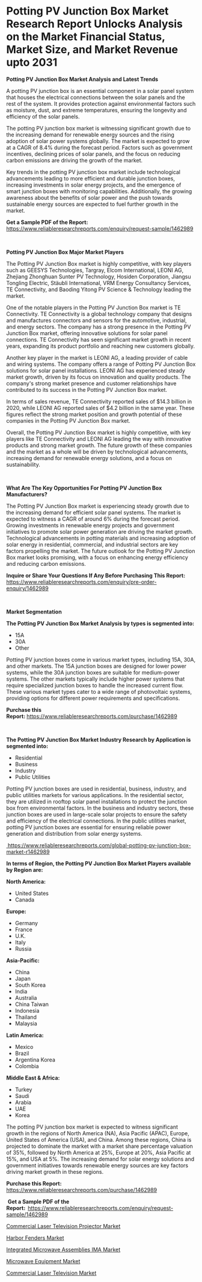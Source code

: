 <p><h1>Potting PV Junction Box Market Research Report Unlocks Analysis on the Market Financial Status, Market Size, and Market Revenue upto 2031</h1></p><p><strong>Potting PV Junction Box Market Analysis and Latest Trends</strong></p>
<p><p>A potting PV junction box is an essential component in a solar panel system that houses the electrical connections between the solar panels and the rest of the system. It provides protection against environmental factors such as moisture, dust, and extreme temperatures, ensuring the longevity and efficiency of the solar panels.</p><p>The potting PV junction box market is witnessing significant growth due to the increasing demand for renewable energy sources and the rising adoption of solar power systems globally. The market is expected to grow at a CAGR of 8.4% during the forecast period. Factors such as government incentives, declining prices of solar panels, and the focus on reducing carbon emissions are driving the growth of the market.</p><p>Key trends in the potting PV junction box market include technological advancements leading to more efficient and durable junction boxes, increasing investments in solar energy projects, and the emergence of smart junction boxes with monitoring capabilities. Additionally, the growing awareness about the benefits of solar power and the push towards sustainable energy sources are expected to fuel further growth in the market.</p></p>
<p><strong>Get a Sample PDF of the Report:&nbsp;</strong> <a href="https://www.reliableresearchreports.com/enquiry/request-sample/1462989">https://www.reliableresearchreports.com/enquiry/request-sample/1462989</a></p>
<p>&nbsp;</p>
<p><strong>Potting PV Junction Box Major Market Players</strong></p>
<p><p>The Potting PV Junction Box market is highly competitive, with key players such as GEESYS Technologies, Targray, Elcom International, LEONI AG, Zhejiang Zhonghuan Sunter PV Technology, Hosiden Corporation, Jiangsu Tongling Electric, Stäubli International, VRM Energy Consultancy Services, TE Connectivity, and Baoding Yitong PV Science & Technology leading the market.</p><p>One of the notable players in the Potting PV Junction Box market is TE Connectivity. TE Connectivity is a global technology company that designs and manufactures connectors and sensors for the automotive, industrial, and energy sectors. The company has a strong presence in the Potting PV Junction Box market, offering innovative solutions for solar panel connections. TE Connectivity has seen significant market growth in recent years, expanding its product portfolio and reaching new customers globally.</p><p>Another key player in the market is LEONI AG, a leading provider of cable and wiring systems. The company offers a range of Potting PV Junction Box solutions for solar panel installations. LEONI AG has experienced steady market growth, driven by its focus on innovation and quality products. The company's strong market presence and customer relationships have contributed to its success in the Potting PV Junction Box market.</p><p>In terms of sales revenue, TE Connectivity reported sales of $14.3 billion in 2020, while LEONI AG reported sales of $4.2 billion in the same year. These figures reflect the strong market position and growth potential of these companies in the Potting PV Junction Box market.</p><p>Overall, the Potting PV Junction Box market is highly competitive, with key players like TE Connectivity and LEONI AG leading the way with innovative products and strong market growth. The future growth of these companies and the market as a whole will be driven by technological advancements, increasing demand for renewable energy solutions, and a focus on sustainability.</p></p>
<p>&nbsp;</p>
<p><strong>What Are The Key Opportunities For Potting PV Junction Box Manufacturers?</strong></p>
<p><p>The Potting PV Junction Box market is experiencing steady growth due to the increasing demand for efficient solar panel systems. The market is expected to witness a CAGR of around 6% during the forecast period. Growing investments in renewable energy projects and government initiatives to promote solar power generation are driving the market growth. Technological advancements in potting materials and increasing adoption of solar energy in residential, commercial, and industrial sectors are key factors propelling the market. The future outlook for the Potting PV Junction Box market looks promising, with a focus on enhancing energy efficiency and reducing carbon emissions.</p></p>
<p><strong>Inquire or Share Your Questions If Any Before Purchasing This Report:</strong> <a href="https://www.reliableresearchreports.com/enquiry/pre-order-enquiry/1462989">https://www.reliableresearchreports.com/enquiry/pre-order-enquiry/1462989</a></p>
<p>&nbsp;</p>
<p><strong>Market Segmentation</strong></p>
<p><strong>The Potting PV Junction Box Market Analysis by types is segmented into:</strong></p>
<p><ul><li>15A</li><li>30A</li><li>Other</li></ul></p>
<p><p>Potting PV junction boxes come in various market types, including 15A, 30A, and other markets. The 15A junction boxes are designed for lower power systems, while the 30A junction boxes are suitable for medium-power systems. The other markets typically include higher power systems that require specialized junction boxes to handle the increased current flow. These various market types cater to a wide range of photovoltaic systems, providing options for different power requirements and specifications.</p></p>
<p><strong>Purchase this Report:&nbsp;</strong><a href="https://www.reliableresearchreports.com/purchase/1462989">https://www.reliableresearchreports.com/purchase/1462989</a></p>
<p>&nbsp;</p>
<p><strong>The Potting PV Junction Box Market Industry Research by Application is segmented into:</strong></p>
<p><ul><li>Residential</li><li>Business</li><li>Industry</li><li>Public Utilities</li></ul></p>
<p><p>Potting PV junction boxes are used in residential, business, industry, and public utilities markets for various applications. In the residential sector, they are utilized in rooftop solar panel installations to protect the junction box from environmental factors. In the business and industry sectors, these junction boxes are used in large-scale solar projects to ensure the safety and efficiency of the electrical connections. In the public utilities market, potting PV junction boxes are essential for ensuring reliable power generation and distribution from solar energy systems.</p></p>
<p><a href="https://www.reliableresearchreports.com/global-potting-pv-junction-box-market-r1462989">&nbsp;https://www.reliableresearchreports.com/global-potting-pv-junction-box-market-r1462989</a></p>
<p><strong>In terms of Region, the Potting PV Junction Box Market Players available by Region are:</strong></p>
<p>
    <p> <strong> North America: </strong>
        <ul>
            <li>United States</li>
            <li>Canada</li>
        </ul>
        </p> 
    <p> <strong> Europe: </strong>
        <ul>
            <li>Germany</li>
            <li>France</li>
            <li>U.K.</li>
            <li>Italy</li>
            <li>Russia</li>
        </ul>
        </p> 
    <p> <strong> Asia-Pacific: </strong>
        <ul>
            <li>China</li>
            <li>Japan</li>
            <li>South Korea</li>
            <li>India</li>
            <li>Australia</li>
            <li>China Taiwan</li>
            <li>Indonesia</li>
            <li>Thailand</li>
            <li>Malaysia</li>
        </ul>
        </p> 
    <p> <strong> Latin America: </strong>
        <ul>
            <li>Mexico</li>
            <li>Brazil</li>
            <li>Argentina Korea</li>
            <li>Colombia</li>
        </ul>
        </p> 
    <p> <strong> Middle East & Africa: </strong>
        <ul>
            <li>Turkey</li>
            <li>Saudi</li>
            <li>Arabia</li>
            <li>UAE</li>
            <li>Korea</li>
        </ul>
    </p>
    </p>
<p><p>The potting PV junction box market is expected to witness significant growth in the regions of North America (NA), Asia Pacific (APAC), Europe, United States of America (USA), and China. Among these regions, China is projected to dominate the market with a market share percentage valuation of 35%, followed by North America at 25%, Europe at 20%, Asia Pacific at 15%, and USA at 5%. The increasing demand for solar energy solutions and government initiatives towards renewable energy sources are key factors driving market growth in these regions.</p></p>
<p><strong>Purchase this Report: </strong><a href="https://www.reliableresearchreports.com/purchase/1462989">https://www.reliableresearchreports.com/purchase/1462989</a></p>
<p>&nbsp;<strong>Get a Sample PDF of the Report:&nbsp;&nbsp;</strong><a href="https://www.reliableresearchreports.com/enquiry/request-sample/1462989">https://www.reliableresearchreports.com/enquiry/request-sample/1462989</a></p>
<p><strong></strong></p>
<p><p><a href="https://github.com/riwar777/Market-Research-Report-List-1/blob/main/commercial-laser-television-projector-market.md">Commercial Laser Television Projector Market</a></p><p><a href="https://issuu.com/reportprime-2/docs/harbor-fenders-market-size-2030.pptx">Harbor Fenders Market</a></p><p><a href="https://medium.com/@brendamoreno1988/integrated-microwave-assemblies-ima-market-investigation-industry-evolution-and-forecast-till-1112131e40fd">Integrated Microwave Assemblies IMA Market</a></p><p><a href="https://medium.com/@sarahhopkins94/global-microwave-equipment-market-opportunities-and-forecast-for-period-from-2024-to-2031-65825b2055ff">Microwave Equipment Market</a></p><p><a href="https://github.com/jahid123ahm/Market-Research-Report-List-1/blob/main/commercial-laser-television-market.md">Commercial Laser Television Market</a></p></p>
